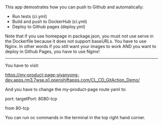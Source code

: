 This app demostrates how you can push to Github and automatically:

- Run tests (ci.yml)
- Build and push to DockerHub (ci.yml)
- Deploy to Github pages (deploy.yml)

Note that if you use homepage in package.json, you must not use serve in
the Dockerfile because it does not support baseURLs. You have to use
Nginx. In other words if you still want your images to work AND you want
to deploy in Github Pages, you have to use Nginx!

---

You have to visit:

https://my-product-page-siyanyong-dev.apps.rm3.7wse.p1.openshiftapps.com/CL_CD_GitAction_Demo/

And you have to change the my-product-page route yaml to:

port:
    targetPort: 8080-tcp

from 80-tcp

You can run oc commands in the terminal in the top right hand corner.

